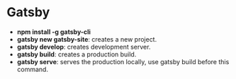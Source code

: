 # Gatsby

- **npm install -g gatsby-cli**
- **gatsby new gatsby-site**: creates a new project.
- **gatsby develop**: creates development server.
- **gatsby build**: creates a production build.
- **gatsby serve**: serves the production locally, use gatsby build before this command.

